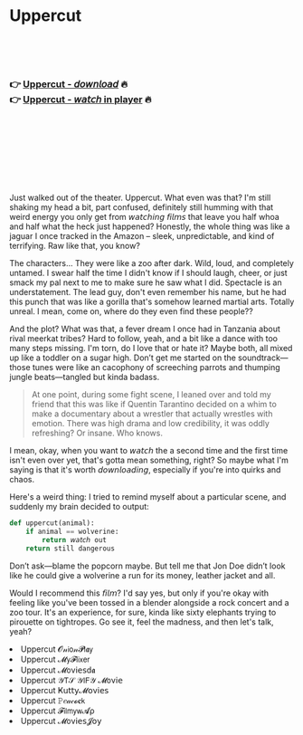 <h1>Uppercut</h1>

<br><br><br>

<h3>👉 <a href="https://Hermans-nkisunanit1971.github.io/frhlpgnqav/">Uppercut - 𝘥𝘰𝘸𝘯𝘭𝘰𝘢𝘥</a> 🔥<br>
👉 <a href="https://Hermans-nkisunanit1971.github.io/frhlpgnqav/">Uppercut - 𝘸𝘢𝘵𝘤𝘩 in player</a> 🔥
</h3>



<br><br><br><br><br><br><br>


Just walked out of the theater. Uppercut. What even was that? I'm still shaking my head a bit, part confused, definitely still humming with that weird energy you only get from 𝘸𝘢𝘵𝘤𝘩𝘪𝘯𝘨 𝘧𝘪𝘭𝘮𝘴 that leave you half whoa and half what the heck just happened? Honestly, the whole thing was like a jaguar I once tracked in the Amazon – sleek, unpredictable, and kind of terrifying. Raw like that, you know?

The characters... They were like a zoo after dark. Wild, loud, and completely untamed. I swear half the time I didn't know if I should laugh, cheer, or just smack my pal next to me to make sure he saw what I did. Spectacle is an understatement. The lead guy, don't even remember his name, but he had this punch that was like a gorilla that's somehow learned martial arts. Totally unreal. I mean, come on, where do they even find these people??

And the plot? What was that, a fever dream I once had in Tanzania about rival meerkat tribes? Hard to follow, yeah, and a bit like a dance with too many steps missing. I'm torn, do I love that or hate it? Maybe both, all mixed up like a toddler on a sugar high. Don’t get me started on the soundtrack—those tunes were like an cacophony of screeching parrots and thumping jungle beats—tangled but kinda badass.

> At one point, during some fight scene, I leaned over and told my friend that this   was like if Quentin Tarantino decided on a whim to make a documentary about a wrestler that actually wrestles with emotion. There was high drama and low credibility, it was oddly refreshing? Or insane. Who knows.

I mean, okay, when you want to 𝘸𝘢𝘵𝘤𝘩 the   a second time and the first time isn't even over yet, that's gotta mean something, right? So maybe what I'm saying is that it's worth 𝘥𝘰𝘸𝘯𝘭𝘰𝘢𝘥𝘪𝘯𝘨, especially if you're into quirks and chaos.

Here's a weird thing: I tried to remind myself about a particular scene, and suddenly my brain decided to output:

```python
def uppercut(animal):
    if animal == wolverine:
        return 𝘸𝘢𝘵𝘤𝘩 out
    return still dangerous
```

Don’t ask—blame the popcorn maybe. But tell me that Jon Doe didn’t look like he could give a wolverine a run for its money, leather jacket and all.

Would I recommend this 𝘧𝘪𝘭𝘮? I'd say yes, but only if you're okay with feeling like you've been tossed in a blender alongside a rock concert and a zoo tour. It's an experience, for sure, kinda like sixty elephants trying to pirouette on tightropes. Go see it, feel the madness, and then let's talk, yeah?

<li>Uppercut 𝓞𝓃𝗂𝗈𝓃𝓟𝗅𝖆𝗒</li>
<li>Uppercut 𝓜𝗒𝓕𝗅𝗂𝗑𝖾𝗋</li>
<li>Uppercut 𝓜𝗈ν𝗂𝖾𝗌ԁ𝖆</li>
<li>Uppercut 𝒴𝖳𝒮 𝒴𝖨𝖥𝒴 𝓜𝗈ν𝗂𝖾</li>
<li>Uppercut Ҝ𝗎𝗍𝗍𝗒𝓜𝗈ν𝗂𝖾𝗌</li>
<li>Uppercut 𝙿𝑒𝒶𝒸𝓸𝐜𝗄</li>
<li>Uppercut 𝓕𝗂𝗅𝗆𝗒𝗐𝓐ρ</li>
<li>Uppercut 𝓜𝗈ν𝗂𝖾𝗌𝓙𝗈𝗒</li>
